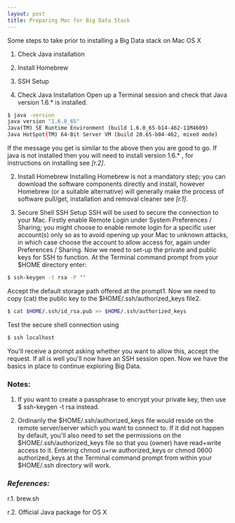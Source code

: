 ```yaml
---
layout: post
title: Preparing Mac for Big Data Stack
---
```


Some steps to take prior to installing a Big Data stack on Mac OS X

1. Check Java installation
2. Install Homebrew
3. SSH Setup

1. Check Java Installation
 Open up a Terminal session and check that Java version 1.6.* is installed.

```bash
$ java -version
java version "1.6.0_65"
Java(TM) SE Runtime Environment (build 1.6.0_65-b14-462-11M4609)
Java HotSpot(TM) 64-Bit Server VM (build 20.65-b04-462, mixed mode)
```

If the message you get is similar to the above then you are good to go. If java is not installed then you will need to install version 1.6.* , for instructions on installing see *[r.2]*. 

2. Install Homebrew
Installing Homebrew is not a mandatory step; you can download the software components directly and install, however Homebrew (or a suitable alternative) will generally make the process of software pull/get, installation and removal cleaner see *[r.1]*. 

3. Secure Shell SSH Setup
SSH will be used to secure the connection to your Mac. Firstly enable Remote Login under System Preferences / Sharing; you might choose to enable remote login for a specific user account(s) only so as to avoid opening up your Mac to unknown attacks, in which case choose the account to allow access for, again under Preferences / Sharing. Now we need to set-up the private and public keys for SSH to function. At the Terminal command prompt from your $HOME directory enter:

```bash
$ ssh-keygen -t rsa -P ""  
```

Accept the default storage path offered at the prompt1. Now we need to copy (cat) the public key to the $HOME/.ssh/authorized_keys file2. 

```bash
$ cat $HOME/.ssh/id_rsa.pub >> $HOME/.ssh/authorized_keys
```

Test the secure shell connection using

```bash
$ ssh localhost
```

You'll receive a prompt asking whether you want to allow this, accept the request. If all is well you'll now have an SSH session open.
Now we have the basics in place to continue exploring Big Data.

### Notes:

1. If you want to create a passphrase to encrypt your private key, then use $ ssh-keygen -t rsa instead.

2. Ordinarily the $HOME/.ssh/authorized_keys file would reside on the remote server/server which you want to connect to. If it did not happen by default, you'll also need to set the permissions on the $HOME/.ssh/authorized_keys file so that you (owner) have read+write access to it. Entering chmod u+rw authorized_keys or chmod 0600 authorized_keys at the Terminal command prompt from within your $HOME/.ssh directory will work.

### *References:*

r.1. brew.sh 

r.2. Official Java package for OS X
